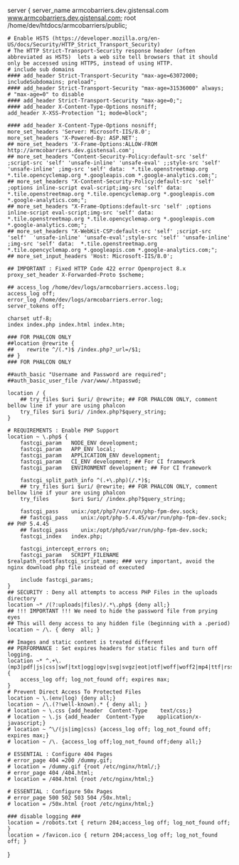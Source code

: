 server {
    server_name armcobarriers.dev.gistensal.com www.armcobarriers.dev.gistensal.com;
    root   /home/dev/htdocs/armcobarriers/public;
    
    # Enable HSTS (https://developer.mozilla.org/en-US/docs/Security/HTTP_Strict_Transport_Security)
    # The HTTP Strict-Transport-Security response header (often abbreviated as HSTS)  lets a web site tell browsers that it should only be accessed using HTTPS, instead of using HTTP.
    # include sub domains
    #### add_header Strict-Transport-Security "max-age=63072000; includeSubdomains; preload";
    #### add_header Strict-Transport-Security "max-age=31536000" always;
    # "max-age=0" to disable
    #### add_header Strict-Transport-Security "max-age=0;";
    #### add_header X-Content-Type-Options nosniff;
    add_header X-XSS-Protection "1; mode=block";

    #### add_header X-Content-Type-Options nosniff;
    more_set_headers 'Server: Microsoft-IIS/8.0';
    more_set_headers 'X-Powered-By: ASP.NET';
    ## more_set_headers 'X-Frame-Options:ALLOW-FROM http://armcobarriers.dev.gistensal.com';
    ## more_set_headers "Content-Security-Policy:default-src 'self' ;script-src 'self' 'unsafe-inline' 'unsafe-eval' ;;style-src 'self' 'unsafe-inline' ;img-src 'self' data:  *.tile.openstreetmap.org *.tile.opencyclemap.org *.googleapis.com *.google-analytics.com;";
    ## more_set_headers "X-Content-Security-Policy:default-src 'self' ;options inline-script eval-script;img-src 'self' data:  *.tile.openstreetmap.org *.tile.opencyclemap.org *.googleapis.com *.google-analytics.com;";
    ## more_set_headers "X-Frame-Options:default-src 'self' ;options inline-script eval-script;img-src 'self' data:  *.tile.openstreetmap.org *.tile.opencyclemap.org *.googleapis.com *.google-analytics.com;";
    ## more_set_headers "X-WebKit-CSP:default-src 'self' ;script-src 'self'  'unsafe-inline' 'unsafe-eval';style-src 'self' 'unsafe-inline' ;img-src 'self' data:  *.tile.openstreetmap.org *.tile.opencyclemap.org *.googleapis.com *.google-analytics.com;";
    ## more_set_input_headers 'Host: Microsoft-IIS/8.0';

    ## IMPORTANT : Fixed HTTP Code 422 error Openproject 8.x
    proxy_set_header X-Forwarded-Proto $scheme; 

    ## access_log /home/dev/logs/armcobarriers.access.log;
    access_log off;
    error_log /home/dev/logs/armcobarriers.error.log;	
    server_tokens off;
    
    charset utf-8;
    index index.php index.html index.htm;

    ### FOR PHALCON ONLY
    ##location @rewrite {
    ##    rewrite ^/(.*)$ /index.php?_url=/$1;
    ## }
    ### FOR PHALCON ONLY

    ##auth_basic "Username and Password are required"; 
    ##auth_basic_user_file /var/www/.htpasswd;
        
    location / {
        ## try_files $uri $uri/ @rewrite; ## FOR PHALCON ONLY, comment bellow line if your are using phalcon
        try_files $uri $uri/ /index.php?$query_string;
    }

    # REQUIREMENTS : Enable PHP Support
    location ~ \.php$ {
        fastcgi_param   NODE_ENV development;
        fastcgi_param   APP_ENV local;
        fastcgi_param   APPLICATION_ENV development;
        fastcgi_param   CI_ENV development; ## For CI framework
        fastcgi_param   ENVIRONMENT development; ## For CI framework

        fastcgi_split_path_info ^(.+\.php)(/.*)$;
        ## try_files $uri $uri/ @rewrite; ## FOR PHALCON ONLY, comment bellow line if your are using phalcon
        try_files       $uri $uri/ /index.php?$query_string;

        fastcgi_pass    unix:/opt/php7/var/run/php-fpm-dev.sock;
        ## fastcgi_pass    unix:/opt/php-5.4.45/var/run/php-fpm-dev.sock; ## PHP 5.4.45
        ## fastcgi_pass    unix:/opt/php5/var/run/php-fpm-dev.sock;
        fastcgi_index   index.php;
	
        fastcgi_intercept_errors on;
        fastcgi_param   SCRIPT_FILENAME $realpath_root$fastcgi_script_name; ### very important, avoid the nginx download php file instead of executed

        include fastcgi_params;
    }
    ## SECURITY : Deny all attempts to access PHP Files in the uploads directory
    location ~* /(?:uploads|files)/.*\.php$ {deny all;}
    ## !!! IMPORTANT !!! We need to hide the password file from prying eyes
    ## This will deny access to any hidden file (beginning with a .period)
    location ~ /\. { deny  all; }
        
    ## Images and static content is treated different
    ## PERFORMANCE : Set expires headers for static files and turn off logging.
    location ~* ^.+\.(mp3|pdf|js|css|swf|txt|ogg|ogv|svg|svgz|eot|otf|woff|woff2|mp4|ttf|rss|atom|jpg|jpeg|gif|png|ico|zip|tgz|gz|rar|bz2|doc|xls|exe|ppt|tar|mid|midi|wav|bmp|rtf|sql)$ {
        access_log off; log_not_found off; expires max;
    }
    # Prevent Direct Access To Protected Files
    location ~ \.(env|log) {deny all;}
    location ~ /\.(?!well-known).* { deny all; }
    # location ~ \.css {add_header  Content-Type    text/css;}
    # location ~ \.js {add_header  Content-Type    application/x-javascript;}
    # location ~ ^\/(js|img|css) {access_log off; log_not_found off; expires max;}
    # location ~ /\. {access_log off;log_not_found off;deny all;}

    # ESSENTIAL : Configure 404 Pages
    # error_page 404 =200 /dummy.gif;
    # location = /dummy.gif {root /etc/nginx/html/;}    
    # error_page 404 /404.html;
    # location = /404.html {root /etc/nginx/html;}
	
    # ESSENTIAL : Configure 50x Pages
    # error_page 500 502 503 504 /50x.html;
    # location = /50x.html {root /etc/nginx/html;}

    ### disable logging ###
    location = /robots.txt { return 204;access_log off; log_not_found off; }
    location = /favicon.ico { return 204;access_log off; log_not_found off; }
}
